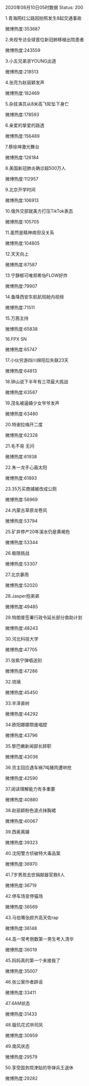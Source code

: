 2020年08月10日05时数据
Status: 200

1.青海网红公路因拍照发生8起交通事故

微博热度:353687

2.央视专访全球首位新冠肺移植出院患者

微博热度:243559

3.小五兄弟浙YOUNG出道

微博热度:218513

4.张亮为赵丽颖发声

微博热度:182469

5.杂技演员从8米高飞轮坠下身亡

微博热度:178593

6.亲爱的挚爱的路透

微博热度:156489

7.蔡徐坤激光舞台

微博热度:126184

8.美国新冠肺炎确诊超500万人

微博热度:112957

9.北京开学时间

微博热度:106913

10.俄外交部就美方打压TikTok表态

微博热度:105705

11.虽然是精神病但没关系

微博热度:104805

12.天天向上

微博热度:87587

13.宁静郁可唯郑希怡FLOW好炸

微博热度:79907

14.备降西安东航航班舱内视频

微博热度:71511

15.万茜主持

微博热度:65838

16.FPX SN

微博热度:65747

17.小伙穷游四川绵阳后失联23天

微博热度:64813

18.钟山说下半年有三项最大挑战

微博热度:63587

19.茂名被逼婚少女爷爷发声

微博热度:63480

20.特谢拉梅开二度

微博热度:62328

21.毛不易 无问

微博热度:61938

22.朱一龙手心画太阳

微博热度:61893

23.35万买商铺被改成公厕

微博热度:58969

24.内蒙古草原龙卷风

微博热度:53794

25.矿井停产20年溪水仍是黄褐色

微博热度:53344

26.极限挑战

微博热度:53307

27.北京暴雨

微博热度:52020

28.Jasper抱弟弟

微博热度:49485

29.特朗普签署行政令延长部分救助计划

微博热度:48243

30.河北科技大学

微博热度:47705

31.张紫宁弹唱送别

微博热度:47286

32.琉璃

微博热度:45450

33.半泽直树

微博热度:44292

34.欧阳娜娜颓废唱腔

微博热度:43796

35.黎巴嫩新闻部长辞职

微博热度:43036

36.货主回应遇车祸7吨猪肉遭哄抢

微博热度:42590

37.阅读理解能力有多重要

微博热度:40880

38.赵丽颖粉色波点抹胸裙

微博热度:40067

39.西奥离婚

微博热度:39323

40.沈阳警方侦破特大毒品案

微博热度:36970

41.7岁男孩去世捐献器官救6人

微博热度:36719

42.停车场变停猫场

微博热度:36569

43.马伯骞张颜齐高天佐rap

微博热度:36148

44.高一常考倒数第一男生考入清华

微博热度:36019

45.妈妈真的第一个来接我了

微博热度:35007

46.张公案作者辟谣

微博热度:33411

47.4AM状态

微博热度:31433

48.璇玑花式哄司凤

微博热度:30959

49.南风状态

微博热度:29579

50.享受国务院津贴的导弹兵王退休

微博热度:29282

